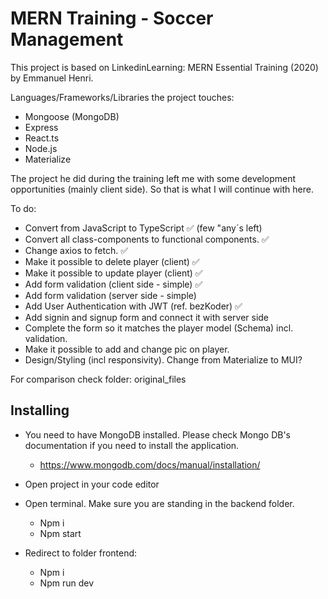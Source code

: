 # MERN Training - Soccer Management

This project is based on LinkedinLearning: MERN Essential Training (2020) by Emmanuel Henri.

Languages/Frameworks/Libraries the project touches:

* Mongoose (MongoDB)
* Express
* React.ts
* Node.js
* Materialize

The project he did during the training left me with some development opportunities (mainly client side). So that is what I will continue with here.

To do:

* Convert from JavaScript to TypeScript ✅ (few "any´s left)
* Convert all class-components to functional components. ✅
* Change axios to fetch. ✅
* Make it possible to delete player (client) ✅
* Make it possible to update player (client) ✅
* Add form validation (client side - simple) ✅
* Add form validation (server side - simple) 
* Add User Authentication with JWT (ref. bezKoder) ✅
* Add signin and signup form and connect it with server side
* Complete the form so it matches the player model (Schema) incl. validation.
* Make it possible to add and change pic on player. 
* Design/Styling (incl responsivity). Change from Materialize to MUI?


For comparison check folder: original_files


## Installing

* You need to have MongoDB installed. Please check Mongo DB's documentation if you need to install the application.
    - https://www.mongodb.com/docs/manual/installation/

* Open project in your code editor

* Open terminal. Make sure you are standing in the backend folder.
    -	Npm i
    -	Npm start

* Redirect to folder frontend:
    -	Npm i
    -	Npm run dev


